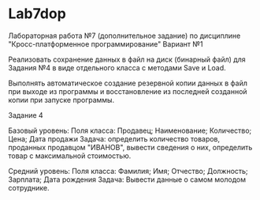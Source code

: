 # Lab7dop
Лабораторная работа №7 (дополнительное задание) по дисциплине "Кросс-платформенное программирование"
Вариант №1

Реализовать сохранение данных в файл на диск (бинарный файл) для Задания №4 в виде отдельного класса с методами Save и Load.

Выполнять автоматическое создание резервной копии данных в файл при выходе из программы и восстановление из последней созданной копии при запуске программы.

Задание 4

Базовый уровень:
Поля класса:
Продавец;
Наименование;
Количество;
Цена;
Дата продажи
Задача: определить количество товаров, проданных продавцом "ИВАНОВ", вывести сведения о них, определить товар с максимальной стоимостью.

Средний уровень:
Поля класса:
Фамилия;
Имя;
Отчество;
Должность;
Зарплата;
Дата рождения
Задача: Вывести данные о самом молодом сотруднике.
